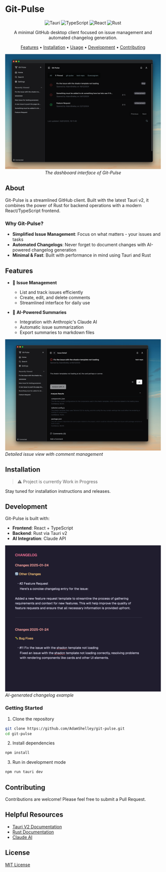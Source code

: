 # Git-Pulse

<div align="center">

![Tauri](https://img.shields.io/badge/tauri-%2324C8DB.svg?style=for-the-badge&logo=tauri&logoColor=%23FFFFFF)
![TypeScript](https://img.shields.io/badge/typescript-%23007ACC.svg?style=for-the-badge&logo=typescript&logoColor=white)
![React](https://img.shields.io/badge/react-%2320232a.svg?style=for-the-badge&logo=react&logoColor=%2361DAFB)
![Rust](https://img.shields.io/badge/rust-%23000000.svg?style=for-the-badge&logo=rust&logoColor=white)

A minimal GitHub desktop client focused on issue management and automated changelog generation.

[Features](#features) • [Installation](#installation) • [Usage](#usage) • [Development](#development) • [Contributing](#contributing)

![Dashboard Screenshot](/assets/screenshots/dashboard.png)
_The dashboard interface of Git-Pulse_

</div>

## About

Git-Pulse is a streamlined GitHub client. Built with the latest Tauri v2, it combines the power of Rust for backend operations with a modern React/TypeScript frontend.

### Why Git-Pulse?

- **Simplified Issue Management**: Focus on what matters - your issues and tasks
- **Automated Changelogs**: Never forget to document changes with AI-powered changelog generation
- **Minimal & Fast**: Built with performance in mind using Tauri and Rust

## Features

- 🎯 **Issue Management**

  - List and track issues efficiently
  - Create, edit, and delete comments
  - Streamlined interface for daily use

- 🤖 **AI-Powered Summaries**

  - Integration with Anthropic's Claude AI
  - Automatic issue summarization
  - Export summaries to markdown files

![Issue Details](/assets/screenshots/issue-detail.png)
_Detailed issue view with comment management_

## Installation

> ⚠️ Project is currently Work in Progress

Stay tuned for installation instructions and releases.

## Development

Git-Pulse is built with:

- **Frontend**: React + TypeScript
- **Backend**: Rust via Tauri v2
- **AI Integration**: Claude API

![AI Changelog](/assets/screenshots/changelog.png)
_AI-generated changelog example_

### Getting Started

1. Clone the repository

```bash
git clone https://github.com/AdamShelley/git-pulse.git
cd git-pulse
```

2. Install dependencies

```bash
npm install
```

3. Run in development mode

```bash
npm run tauri dev
```

## Contributing

Contributions are welcome! Please feel free to submit a Pull Request.

## Helpful Resources

- [Tauri V2 Documentation](https://v2.tauri.app/)
- [Rust Documentation](https://www.rust-lang.org/)
- [Claude AI](https://claude.ai/)

## License

[MIT License](LICENSE)
